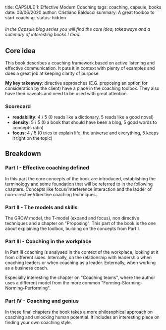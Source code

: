 title: CAPSULE 1: Effective Modern Coaching
tags: coaching, capsule, books
date: 03/06/2020
author: Cristiano Balducci
summary: A great toolbox to start coaching.
status: hidden

###### In the Capsule blog series you will find the core idea, takeaways and a summary of interesting books I read.

## Core idea
This book describes a coaching framework based on active listening and effective communication. It puts it in context with plenty of examples and does a great job at keeping clarity of purpose.

**My key takeaway**: directive approaches (E.G. proposing an option for consideration by the client) have a place in the coaching toolbox. They also have their caveats and need to be used with great attention. 

### Scorecard
* **readability**: 4 / 5 (0 reads like a dictionary, 5 reads like a good novel)
* **density**: 5 / 5 (0 a book that should have been a blog, 5 good words to concepts ratio)
* **focus**: 4 / 5 (0 tries to explain life, the universe and everything, 5 keeps it tight on the topic)

## Breakdown
### Part I - Effective coaching defined
In this part the core concepts of the book are introduced, establishing the terminology and some foundation that will be referred to in the following chapters. Concepts like focus/interference interaction and the ladder of non-directive/directive coaching techniques.

### Part II - The models and skills
The GROW model, the T-model (expand and focus), non directive techniques and a chapter on "Proposing". This part of the book is the one about explaining the toolbox, building on the concepts from Part I.

### Part III - Coaching in the workplace
In Part III coaching is analysed in the context of the workplace, looking at it from different sides. Internally, on the relationship with leadership when coaching leaders or when coaching as a leader. Externally, when working as a business coach. 

Especially interesting the chapter on "Coaching teams", where the author uses a different model from the more common "Forming-Storming-Norming-Performing".

### Part IV - Coaching and genius 
In these final chapters the book takes a more philosophical approach on coaching and unlocking human potential. It includes an interesting piece on finding your own coaching style.
